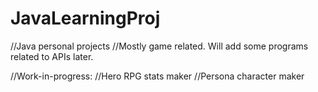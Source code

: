 # JavaLearningProj

//Java personal projects
//Mostly game related. Will add some programs related to APIs later.


//Work-in-progress: 
//Hero RPG stats maker
//Persona character maker
